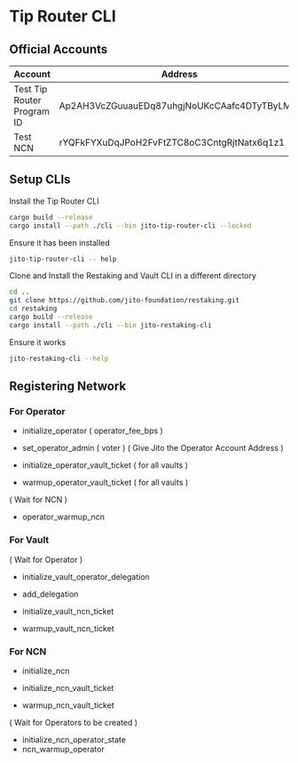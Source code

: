 # Tip Router CLI

## Official Accounts

| Account                    | Address                                      |
| -------------------------- | -------------------------------------------- |
| Test Tip Router Program ID | Ap2AH3VcZGuuauEDq87uhgjNoUKcCAafc4DTyTByLMFf |
| Test NCN                   | rYQFkFYXuDqJPoH2FvFtZTC8oC3CntgRjtNatx6q1z1  |

## Setup CLIs

Install the Tip Router CLI

```bash
cargo build --release
cargo install --path ./cli --bin jito-tip-router-cli --locked
```

Ensure it has been installed

```bash
jito-tip-router-cli -- help
```

Clone and Install the Restaking and Vault CLI in a different directory

```bash
cd ..
git clone https://github.com/jito-foundation/restaking.git
cd restaking
cargo build --release
cargo install --path ./cli --bin jito-restaking-cli
```

Ensure it works

```bash
jito-restaking-cli --help
```

## Registering Network

### For Operator

- initialize_operator ( operator_fee_bps )
- set_operator_admin ( voter )
( Give Jito the Operator Account Address )

- initialize_operator_vault_ticket ( for all vaults )
- warmup_operator_vault_ticket ( for all vaults )

( Wait for NCN )

- operator_warmup_ncn

### For Vault

( Wait for Operator )

- initialize_vault_operator_delegation
- add_delegation

- initialize_vault_ncn_ticket
- warmup_vault_ncn_ticket

### For NCN

- initialize_ncn

- initialize_ncn_vault_ticket
- warmup_ncn_vault_ticket

( Wait for Operators to be created )

- initialize_ncn_operator_state
- ncn_warmup_operator
